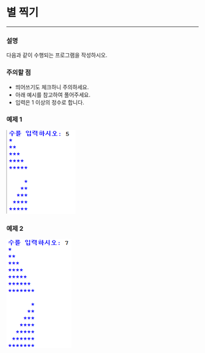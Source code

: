 # 별 찍기
****
### 설명
다음과 같이 수행되는 프로그램을 작성하시오.

### 주의할 점
- 띄어쓰기도 체크하니 주의하세요.
- 아래 예시를 참고하여 풀어주세요.
- 입력은 1 이상의 정수로 합니다.

### 예제 1
![](/week06/p2/00.png)

### 예제 2
![](/week06/p2/01.png)

